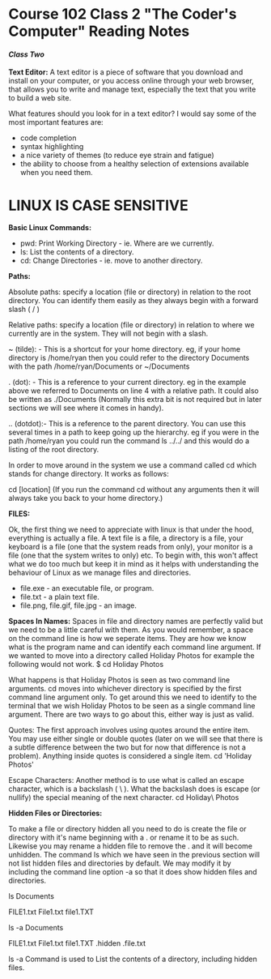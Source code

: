 # Course 102 Class 2 "The Coder's Computer" Reading Notes

#### *Class Two*

**Text Editor:**
A text editor is a piece of software that you download and install on
your computer, or you access online through your web browser, that
allows you to write and manage text, especially the text that you write
to build a web site.

What features should you look for in a text editor? I would say some
of the most important features are: 
- code completion 
- syntax highlighting
- a nice variety of themes (to reduce eye strain and fatigue)
- the ability to choose from a healthy selection of extensions available when you need them.

# LINUX IS CASE SENSITIVE
**Basic Linux Commands:**

- pwd: Print Working Directory - ie. Where are we currently.
- ls: List the contents of a directory.
- cd: Change Directories - ie. move to another directory.

**Paths:** 

Absolute paths: specify a location (file or directory) in relation to the root directory. You can identify them easily as they always begin with a forward slash ( / )

Relative paths: specify a location (file or directory) in relation to where we currently are in the system. They will not begin with a slash.

~ (tilde): - This is a shortcut for your home directory. eg, if your home directory is /home/ryan then you could refer to the directory Documents with the path /home/ryan/Documents or ~/Documents

. (dot): - This is a reference to your current directory. eg in the example above we referred to Documents on line 4 with a relative path. It could also be written as ./Documents (Normally this extra bit is not required but in later sections we will see where it comes in handy).

.. (dotdot):- This is a reference to the parent directory. You can use this several times in a path to keep going up the hierarchy. eg if you were in the path /home/ryan you could run the command ls ../../ and this would do a listing of the root directory.

In order to move around in the system we use a command called cd which stands for change directory. It works as follows:

cd [location] (If you run the command cd without any arguments then it will always take you back to your home directory.)

**FILES:**

Ok, the first thing we need to appreciate with linux is that under the hood, everything is actually a file. A text file is a file, a directory is a file, your keyboard is a file (one that the system reads from only), your monitor is a file (one that the system writes to only) etc. To begin with, this won't affect what we do too much but keep it in mind as it helps with understanding the behaviour of Linux as we manage files and directories.

- file.exe - an executable file, or program.
- file.txt - a plain text file.
- file.png, file.gif, file.jpg - an image.

 

**Spaces In Names:**
Spaces in file and directory names are perfectly valid but we need to be a little careful with them. As you would remember, a space on the command line is how we seperate items. They are how we know what is the program name and can identify each command line argument. If we wanted to move into a directory called Holiday Photos for example the following would not work. $ cd Holiday Photos

What happens is that Holiday Photos is seen as two command line arguments. cd moves into whichever directory is specified by the first command line argument only. To get around this we need to identify to the terminal that we wish Holiday Photos to be seen as a single command line argument. There are two ways to go about this, either way is just as valid.

Quotes:
The first approach involves using quotes around the entire item. You may use either single or double quotes (later on we will see that there is a subtle difference between the two but for now that difference is not a problem). Anything inside quotes is considered a single item.    cd 'Holiday Photos'

Escape Characters:
Another method is to use what is called an escape character, which is a backslash ( \ ). What the backslash does is escape (or nullify) the special meaning of the next character.
cd Holiday\ Photos

**Hidden Files or Directories:**

To make a file or directory hidden all you need to do is create the file or directory with it's name beginning with a . or rename it to be as such. Likewise you may rename a hidden file to remove the . and it will become unhidden. The command ls which we have seen in the previous section will not list hidden files and directories by default. We may modify it by including the command line option -a so that it does show hidden files and directories.

ls Documents

FILE1.txt File1.txt file1.TXT

ls -a Documents

FILE1.txt File1.txt file1.TXT .hidden .file.txt

ls -a Command is used to List the contents of a directory, including hidden files.
